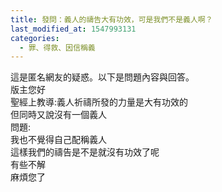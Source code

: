 ```yaml
---
title: 發問：義人的禱告大有功效，可是我們不是義人啊？
last_modified_at: 1547993131
categories:
  - 罪、得救、因信稱義
---
```


這是匿名網友的疑惑。以下是問題內容與回答。<br><!--more-->版主您好<br>聖經上教導:義人祈禱所發的力量是大有功效的<br>但同時又說沒有一個義人<br>問題:<br>我也不覺得自己配稱義人<br>這樣我們的禱告是不是就沒有功效了呢<br>有些不解<br>麻煩您了<br>
